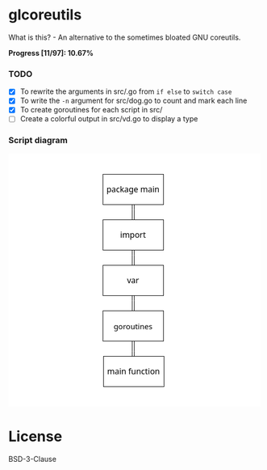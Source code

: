 # glcoreutils

What is this? - An alternative to the sometimes bloated GNU coreutils.

**Progress [11/97]: 10.67%**

### TODO

- [x] To rewrite the arguments in src/.go from `if else` to `switch case`
- [x] To write the `-n` argument for src/dog.go to count and mark each line
- [x] To create goroutines for each script in src/ 
- [ ] Create a colorful output in src/vd.go to display a type 

### Script diagram

![Alt text](https://github.com/rendick/glcoreutils/blob/main/.github/diagram_project.png?raw=true)

# License 

BSD-3-Clause
